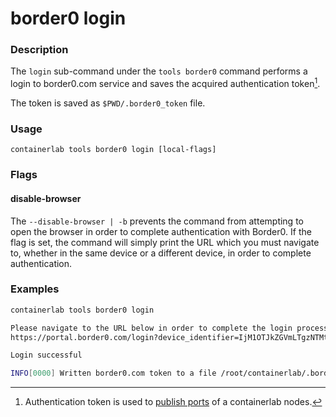 # border0 login

### Description

The `login` sub-command under the `tools border0` command performs a login to border0.com service and saves the acquired authentication token[^1].

The token is saved as `$PWD/.border0_token` file.

### Usage

`containerlab tools border0 login [local-flags]`

### Flags

#### disable-browser
The `--disable-browser | -b` prevents the command from attempting to open the browser in order to complete authentication with Border0. If the flag is set, the command will simply print the URL which you must navigate to, whether in the same device or a different device, in order to complete authentication.

### Examples

```bash
containerlab tools border0 login

Please navigate to the URL below in order to complete the login process:
https://portal.border0.com/login?device_identifier=IjM1OTJkZGVmLTgzNTMtNDU4Yy04NjNkLTk1OTdhYjY0ZjFiOSI.ZW6BRw.Z9XlL0CtL7HkKTDX7GSp28d9mG0

Login successful

INFO[0000] Written border0.com token to a file /root/containerlab/.border0_token
```

[^1]: Authentication token is used to [publish ports](../../../manual/published-ports.md) of a containerlab nodes.